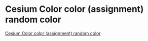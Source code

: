# Cesium Color color (assignment) random color
[Cesium Color color (assignment) random color](https://aiwithcloud.com/2022/09/15/cesium_color_color_assignment_random_color/)